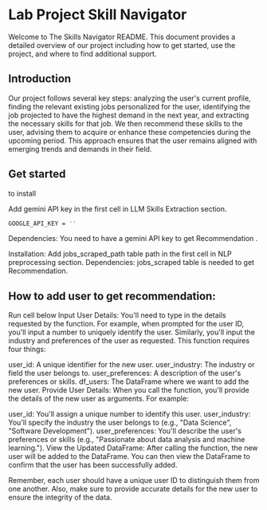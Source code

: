 # Lab Project Skill Navigator
Welcome to The Skills Navigator README.
This document provides a detailed overview of our project including how to get started, use the project, and where to find additional support.

## Introduction
Our project follows several key steps: analyzing the user's current profile, finding the relevant existing jobs personalized for the user, identifying the job projected to have the highest demand in the next year, and extracting the necessary skills for that job. We then recommend these skills to the user, advising them to acquire or enhance these competencies during the upcoming period. This approach ensures that the user remains aligned with emerging trends and demands in their field.

## Get started

to install

Add gemini API key in the first cell in LLM Skills Extraction section.
```bash
GOOGLE_API_KEY = ''
```


Dependencies: You need to have a gemini API key to get Recommendation .

Installation: Add jobs_scraped_path table path in the first cell in NLP preprocessing section.
Dependencies: jobs_scraped table is needed to get Recommendation.


## How to add user to get recommendation:
Run cell below
Input User Details: You'll need to type in the details requested by the function. For example, when prompted for the user ID, you'll input a number to uniquely identify the user. Similarly, you'll input the industry and preferences of the user as requested. This function requires four things:

user_id: A unique identifier for the new user.
user_industry: The industry or field the user belongs to.
user_preferences: A description of the user's preferences or skills.
df_users: The DataFrame where we want to add the new user.
Provide User Details: When you call the function, you'll provide the details of the new user as arguments. For example:

user_id: You'll assign a unique number to identify this user.
user_industry: You'll specify the industry the user belongs to (e.g., "Data Science", "Software Development").
user_preferences: You'll describe the user's preferences or skills (e.g., "Passionate about data analysis and machine learning.").
View the Updated DataFrame: After calling the function, the new user will be added to the DataFrame. You can then view the DataFrame to confirm that the user has been successfully added.

Remember, each user should have a unique user ID to distinguish them from one another. Also, make sure to provide accurate details for the new user to ensure the integrity of the data.
